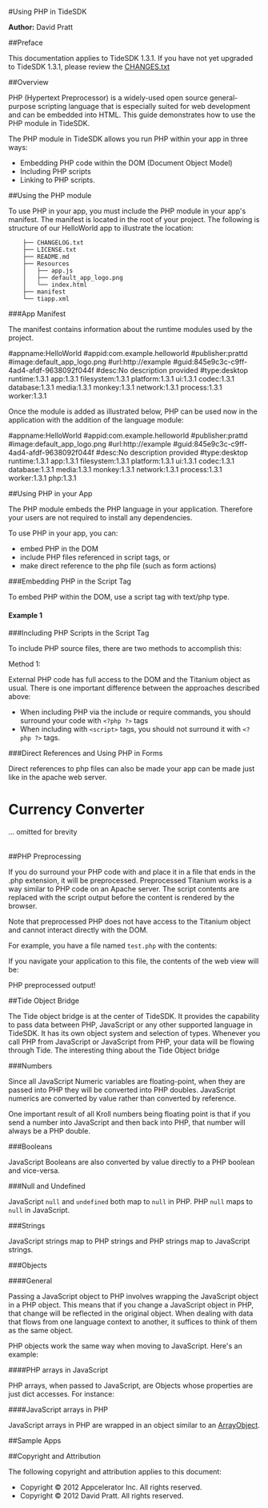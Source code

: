 #Using PHP in TideSDK

__Author:__ David Pratt

##Preface

This documentation applies to TideSDK 1.3.1. If you have not yet upgraded to TideSDK 1.3.1, please review the [CHANGES.txt](https://github.com/TideSDK/TideSDK/blob/1.3.1/CHANGES.txt)

##Overview

PHP (Hypertext Preprocessor) is a widely-used open source general-purpose scripting language that is especially suited for web development and can be embedded into HTML. This guide demonstrates how to use the PHP module in TideSDK.

The PHP module in TideSDK allows you run PHP within your app in three ways:

* Embedding PHP code within the DOM (Document Object Model)
* Including PHP scripts
* Linking to PHP scripts.

##Using the PHP module

To use PHP in your app, you must include the PHP module in your app's manifest. The manifest is located in the root of your project. The following is structure of our HelloWorld app to illustrate the location:


		├── CHANGELOG.txt
		├── LICENSE.txt
		├── README.md
		├── Resources
		│   ├── app.js
		│   ├── default_app_logo.png
		│   └── index.html
		├── manifest
		└── tiapp.xml


###App Manifest

The manifest contains information about the runtime modules used by the project. 


  #appname:HelloWorld
  #appid:com.example.helloworld
  #publisher:prattd
  #image:default_app_logo.png
  #url:http://example
  #guid:845e9c3c-c9ff-4ad4-afdf-9638092f044f
  #desc:No description provided
  #type:desktop
  runtime:1.3.1
  app:1.3.1
  filesystem:1.3.1
  platform:1.3.1
  ui:1.3.1
  codec:1.3.1
  database:1.3.1
  media:1.3.1
  monkey:1.3.1
  network:1.3.1
  process:1.3.1
  worker:1.3.1


Once the module is added as illustrated below, PHP can be used now in the application with the addition of the language module:


  #appname:HelloWorld
  #appid:com.example.helloworld
  #publisher:prattd
  #image:default_app_logo.png
  #url:http://example
  #guid:845e9c3c-c9ff-4ad4-afdf-9638092f044f
  #desc:No description provided
  #type:desktop
  runtime:1.3.1
  app:1.3.1
  filesystem:1.3.1
  platform:1.3.1
  ui:1.3.1
  codec:1.3.1
  database:1.3.1
  media:1.3.1
  monkey:1.3.1
  network:1.3.1
  process:1.3.1
  worker:1.3.1
  php:1.3.1


##Using PHP in your App

The PHP module embeds the PHP language in your application. Therefore your users are not required to install any dependencies.

To use PHP in your app, you can:

* embed PHP in the DOM
* include PHP files referenced in script tags, or
* make direct reference to the php file (such as form actions)

###Embedding PHP in the Script Tag

To embed PHP within the DOM, use a script tag with text/php type.


  <script type=text/php>
  function my_php_function($item) {
    $result = array();
    for ($index = 0; $index < $item->count(); $index++) {
      $result[] = $item[$index] + 2;
    }
    return $result;
  }
  </script>
  <script>
    alert(my_php_function([1, 2, 3, 4]));
  </script>


#### Example 1


  <!DOCTYPE html>
  <html>  
    <head>
      <title>PHP Info</title>
      <script type="text/php">
        date_default_timezone_set('America/Chicago');
        ini_set('default_charset', 'utf8');
        ini_set('display_errors', 'Off');
        function getPhpInfo() {
          ob_start();
          phpinfo();
          return ob_get_clean();
        }
      </script>
    </head>
    <body>
      <script type="text/php">
        $document - > write('<pre>'.getPhpInfo()
          .'</pre>');
      </script>
    </body>
  </html>


###Including PHP Scripts in the Script Tag

To include PHP source files, there are two methods to accomplish this:

Method 1:


  <script type="text/php" src="my_file.php"/>



When including within `<script>` tags, you won't need to  `<?php ?>` tags. For example, the contents of the my_file.php script above looks like this:


  function my_php_function($item) {
    $result = array();
    for ($index = 0; $index < $item - > count(); $index++) {
      $result[] = $item[$index] + 2;
    }
    return $result;
  }


Method 2:


  <script type="text/php">
    include("my_file.php");
  </script>


External PHP code has full access to the DOM and the Titanium object as usual. There is one important difference between the approaches described above:

* When including PHP via the include or require commands, you should surround your code with `<?php ?>` tags
* When including with `<script>` tags, you should not surround it with `<?php ?>` tags.

###Direct References and Using PHP in Forms

Direct references to php files can also be made your app can be made just like in the apache web server.


  <!DOCTYPE html>
  <html>
    <head>
      <title>Currency Converter</title>
    </head>
    <body>
      <h1>Currency Converter</h1>
      <form action="convert.php">
        <table>
          ... omitted for brevity
        </table>
      </form>
    </body>
  </html>


##PHP Preprocessing

If you do surround your PHP code with <?php ?> and place it in a file that ends in the .php extension, it will be preprocessed. Preprocessed Titanium works is a way similar to PHP code on an Apache server. The script contents are replaced with the script output before the content is rendered by the browser. 

Note that preprocessed PHP does not have access to the Titanium object and cannot interact directly with the DOM.

For example, you have a file named `test.php` with the contents:

  <?php
    echo("PHP preprocessed output!");
  ?>

If you navigate your application to this file, the contents of the web view will be:

  PHP preprocessed output!


##Tide Object Bridge

The Tide object bridge is at the center of TideSDK. It provides the capability to pass data between PHP, JavaScript or any other supported language in TideSDK. It has its own object system and selection of types. Whenever you call PHP from JavaScript or JavaScript from PHP, your data will be flowing through Tide. The interesting thing about the Tide Object bridge 

###Numbers

Since all JavaScript Numeric variables are floating-point, when they are passed into PHP they will be converted into PHP doubles. JavaScript numerics are converted by value rather than converted by reference.

  <script>
  var globalNumber = 23;
  </script>
  <script type="text/php">
    $globalNumber = 13; // globalNumber will change

    function changeNumber($number) {
      global $globalNumber;
      $number = 10; // globalNumber will not change
      $globalNumber = 10; // globalNumber will change
    }
    changeNumber($globalNumber)
  </script>

One important result of all Kroll numbers being floating point is that if you send a number into JavaScript and then back into PHP, that number will always be a PHP double.

###Booleans

JavaScript Booleans are also converted by value directly to a PHP boolean and vice-versa.

###Null and Undefined

JavaScript `null` and `undefined` both map to `null` in PHP. PHP `null` maps to `null` in JavaScript.

###Strings

JavaScript strings map to PHP strings and PHP strings map to JavaScript strings.

###Objects

####General

Passing a JavaScript object to PHP involves wrapping the JavaScript object in a PHP object. This means that if you change a JavaScript object in PHP, that change will be reflected in the original object. When dealing with data that flows from one language context to another, it suffices to think of them as the same object.

  <script>
    var globalObject = new Object();
    globalObject.foo = "string";
  </script>

  <script type="text/php">
    $globalObject->foo = "string2"; # globalObject will change

    function changeNumber($obj) {
      # obj is passed by reference so globalObject will change
      $obj->foo = "string3";
    }
    changeNumber($globalObject)
  </script>


PHP objects work the same way when moving to JavaScript. Here's an example:

  <script type="text/php">
    class MyObject {
      public $publicVariable;

      function __construct() {
        $this->publicVariable = "bar";
      }

      public function publicMethod() {
        return "foo";
      }
    }

    $globalObject = new MyObject()
  </script>

  <script>
    alert(globalObject.publicVariable);
    alert(globalObject.publicMethod());

    globalObject.publicVariable = "propagain";
    alert(globalObject.publicVariable);
  </script>


####PHP arrays in JavaScript

PHP arrays, when passed to JavaScript, are Objects whose properties are just dict accesses. For instance:

  <script type="text/php">
    $globalObject = array();
    $globalObject['foo'] = "string";
  </script>

  <script>
    alert(globalObject.foo);
  </script>

####JavaScript arrays in PHP

JavaScript arrays in PHP are wrapped in an object similar to an [ArrayObject](http://php.net/manual/en/class.arrayobject.php).

  <script>
    var globalArray = [1, 2, 3, 4];
  </script>

  <script type="text/php">
    $globalArray->append(3);
    $globalArray->append(4);
    $window->alert($globalArray[0]);
  </script>

##Sample Apps


##Copyright and Attribution

The following copyright and attribution applies to this document:

* Copyright © 2012 Appcelerator Inc. All rights reserved.
* Copyright © 2012 David Pratt. All rights reserved.
